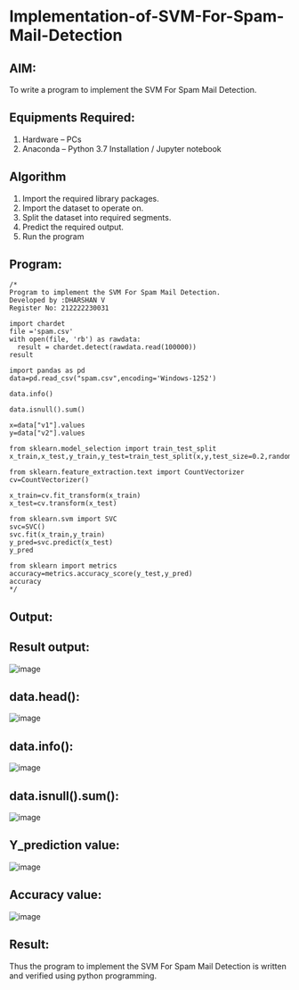 # Implementation-of-SVM-For-Spam-Mail-Detection

## AIM:
To write a program to implement the SVM For Spam Mail Detection.

## Equipments Required:
1. Hardware – PCs
2. Anaconda – Python 3.7 Installation / Jupyter notebook

## Algorithm
1. Import the required library packages.
2. Import the dataset to operate on.
3. Split the dataset into required segments.
4. Predict the required output.
5. Run the program
 
## Program:
```
/*
Program to implement the SVM For Spam Mail Detection.
Developed by :DHARSHAN V
Register No: 212222230031

import chardet
file ='spam.csv'
with open(file, 'rb') as rawdata:
  result = chardet.detect(rawdata.read(100000))
result

import pandas as pd
data=pd.read_csv("spam.csv",encoding='Windows-1252')

data.info()

data.isnull().sum()

x=data["v1"].values
y=data["v2"].values

from sklearn.model_selection import train_test_split
x_train,x_test,y_train,y_test=train_test_split(x,y,test_size=0.2,random_state=0)

from sklearn.feature_extraction.text import CountVectorizer
cv=CountVectorizer()

x_train=cv.fit_transform(x_train)
x_test=cv.transform(x_test)

from sklearn.svm import SVC
svc=SVC()
svc.fit(x_train,y_train)
y_pred=svc.predict(x_test)
y_pred

from sklearn import metrics
accuracy=metrics.accuracy_score(y_test,y_pred)
accuracy
*/
```

## Output:
## Result output:
![image](https://github.com/poojaanbu0/Implementation-of-SVM-For-Spam-Mail-Detection/assets/119390329/2f866800-1f17-4c3f-8f58-2e033c634ff6)

## data.head():
![image](https://github.com/poojaanbu0/Implementation-of-SVM-For-Spam-Mail-Detection/assets/119390329/5b8c8297-761a-45fb-8ad0-d741d778e31c)

## data.info():
![image](https://github.com/poojaanbu0/Implementation-of-SVM-For-Spam-Mail-Detection/assets/119390329/141463f7-0efe-4486-baaa-bc3533a73082)

## data.isnull().sum():
![image](https://github.com/poojaanbu0/Implementation-of-SVM-For-Spam-Mail-Detection/assets/119390329/fcb554c6-1daa-4087-8b5a-7fac6da35ef8)

## Y_prediction value:
![image](https://github.com/poojaanbu0/Implementation-of-SVM-For-Spam-Mail-Detection/assets/119390329/704791b0-3025-4400-8a4b-4ec2d13e3bd8)

## Accuracy value:
![image](https://github.com/poojaanbu0/Implementation-of-SVM-For-Spam-Mail-Detection/assets/119390329/41df94b7-250e-4ebf-8e8f-5da36f62fd61)

## Result:
Thus the program to implement the SVM For Spam Mail Detection is written and verified using python programming.
